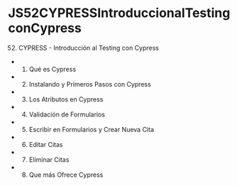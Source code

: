 # JS52CYPRESSIntroduccionalTestingconCypress
52. CYPRESS - Introducción al Testing con Cypress
* 1. Qué es Cypress
* 2. Instalando y Primeros Pasos con Cypress
* 3. Los Atributos en Cypress
* 4. Validación de Formularios
* 5. Escribir en Formularios y Crear Nueva Cita
* 6. Editar Citas
* 7. Eliminar Citas
* 8. Que más Ofrece Cypress
